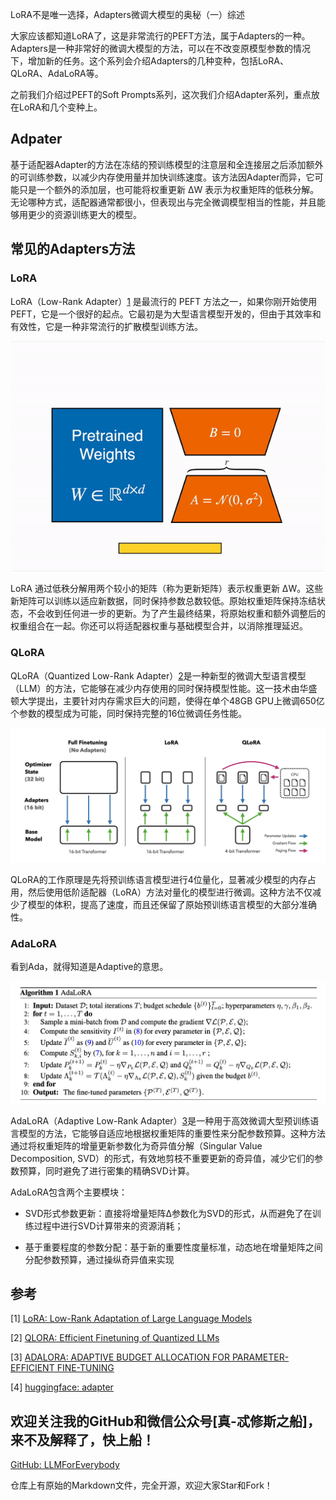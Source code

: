 LoRA不是唯一选择，Adapters微调大模型的奥秘（一）综述

大家应该都知道LoRA了，这是非常流行的PEFT方法，属于Adapters的一种。Adapters是一种非常好的微调大模型的方法，可以在不改变原模型参数的情况下，增加新的任务。这个系列会介绍Adapters的几种变种，包括LoRA、QLoRA、AdaLoRA等。

之前我们介绍过PEFT的Soft Prompts系列，这次我们介绍Adapter系列，重点放在LoRA和几个变种上。

## Adpater

基于适配器Adapter的方法在冻结的预训练模型的注意层和全连接层之后添加额外的可训练参数，以减少内存使用量并加快训练速度。该方法因Adapter而异，它可能只是一个额外的添加层，也可能将权重更新 ∆W 表示为权重矩阵的低秩分解。无论哪种方式，适配器通常都很小，但表现出与完全微调模型相当的性能，并且能够用更少的资源训练更大的模型。

## 常见的Adapters方法

### LoRA

LoRA（Low-Rank Adapter）[1](#refer-anchor-1) 是最流行的 PEFT 方法之一，如果你刚开始使用 PEFT，它是一个很好的起点。它最初是为大型语言模型开发的，但由于其效率和有效性，它是一种非常流行的扩散模型训练方法。

![alt text](assest/大模型微调之Adapters（一）概述/0.gif)

LoRA 通过低秩分解用两个较小的矩阵（称为更新矩阵）表示权重更新 ∆W。这些新矩阵可以训练以适应新数据，同时保持参数总数较低。原始权重矩阵保持冻结状态，不会收到任何进一步的更新。为了产生最终结果，将原始权重和额外调整后的权重组合在一起。你还可以将适配器权重与基础模型合并，以消除推理延迟。

### QLoRA

QLoRA（Quantized Low-Rank Adapter）[2](#refer-anchor-2)是一种新型的微调大型语言模型（LLM）的方法，它能够在减少内存使用的同时保持模型性能。这一技术由华盛顿大学提出，主要针对内存需求巨大的问题，使得在单个48GB GPU上微调650亿个参数的模型成为可能，同时保持完整的16位微调任务性能。

![alt text](assest/大模型微调之Adapters（一）概述/1.png)

QLoRA的工作原理是先将预训练语言模型进行4位量化，显著减少模型的内存占用，然后使用低阶适配器（LoRA）方法对量化的模型进行微调。这种方法不仅减少了模型的体积，提高了速度，而且还保留了原始预训练语言模型的大部分准确性。

### AdaLoRA

看到Ada，就得知道是Adaptive的意思。

![alt text](assest/大模型微调之Adapters（一）概述/2.png)

AdaLoRA（Adaptive Low-Rank Adapter）[3](#refer-anchor-3)是一种用于高效微调大型预训练语言模型的方法，它能够自适应地根据权重矩阵的重要性来分配参数预算。这种方法通过将权重矩阵的增量更新参数化为奇异值分解（Singular Value Decomposition, SVD）的形式，有效地剪枝不重要更新的奇异值，减少它们的参数预算，同时避免了进行密集的精确SVD计算。

AdaLoRA包含两个主要模块：

- SVD形式参数更新：直接将增量矩阵Δ参数化为SVD的形式，从而避免了在训练过程中进行SVD计算带来的资源消耗；

- 基于重要程度的参数分配：基于新的重要性度量标准，动态地在增量矩阵之间分配参数预算，通过操纵奇异值来实现


## 参考

<div id="refer-anchor-1"></div>

[1] [LoRA: Low-Rank Adaptation of Large Language Models](https://arxiv.org/pdf/2106.09685)

<div id="refer-anchor-2"></div>

[2] [QLORA: Efficient Finetuning of Quantized LLMs](https://arxiv.org/pdf/2305.14314)

<div id="refer-anchor-3"></div>

[3] [ADALORA: ADAPTIVE BUDGET ALLOCATION FOR PARAMETER-EFFICIENT FINE-TUNING](https://arxiv.org/pdf/2303.10512)

[4] [huggingface: adapter](https://huggingface.co/docs/peft/conceptual_guides/adapter)

## 欢迎关注我的GitHub和微信公众号[真-忒修斯之船]，来不及解释了，快上船！

[GitHub: LLMForEverybody](https://github.com/luhengshiwo/LLMForEverybody)

仓库上有原始的Markdown文件，完全开源，欢迎大家Star和Fork！